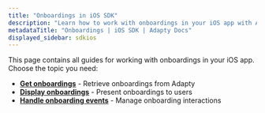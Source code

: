 ```yaml
---
title: "Onboardings in iOS SDK"
description: "Learn how to work with onboardings in your iOS app with Adapty SDK."
metadataTitle: "Onboardings | iOS SDK | Adapty Docs"
displayed_sidebar: sdkios
---
```


This page contains all guides for working with onboardings in your iOS app. Choose the topic you need:

- **[Get onboardings](get-onboardings)** - Retrieve onboardings from Adapty
- **[Display onboardings](ios-present-onboardings)** - Present onboardings to users
- **[Handle onboarding events](ios-handling-onboarding-events)** - Manage onboarding interactions